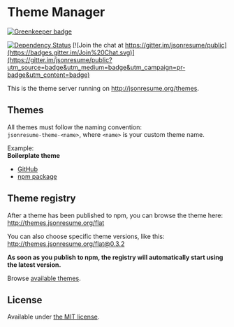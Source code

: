# Theme Manager

[![Greenkeeper badge](https://badges.greenkeeper.io/jsonresume/theme-manager.svg)](https://greenkeeper.io/)

[![Dependency Status](https://david-dm.org/jsonresume/theme-manager.svg)](https://david-dm.org/jsonresume/theme-manager)
[![Join the chat at https://gitter.im/jsonresume/public](https://badges.gitter.im/Join%20Chat.svg)](https://gitter.im/jsonresume/public?utm_source=badge&utm_medium=badge&utm_campaign=pr-badge&utm_content=badge)

This is the theme server running on http://jsonresume.org/themes.

## Themes

All themes must follow the naming convention:  
`jsonresume-theme-<name>`, where `<name>` is your custom theme name.

Example:  
__Boilerplate theme__
- [GitHub](https://github.com/jsonresume/jsonresume-theme-boilerplate)
- [npm package](https://www.npmjs.org/package/jsonresume-theme-boilerplate)

## Theme registry

After a theme has been published to npm, you can browse the theme here:  
http://themes.jsonresume.org/flat

You can also choose specific theme versions, like this:  
http://themes.jsonresume.org/flat@0.3.2

__As soon as you publish to npm, the registry will automatically start using the latest version.__

Browse [available themes](https://www.npmjs.com/search?q=jsonresume-theme-*).

## License

Available under [the MIT license](http://mths.be/mit).

